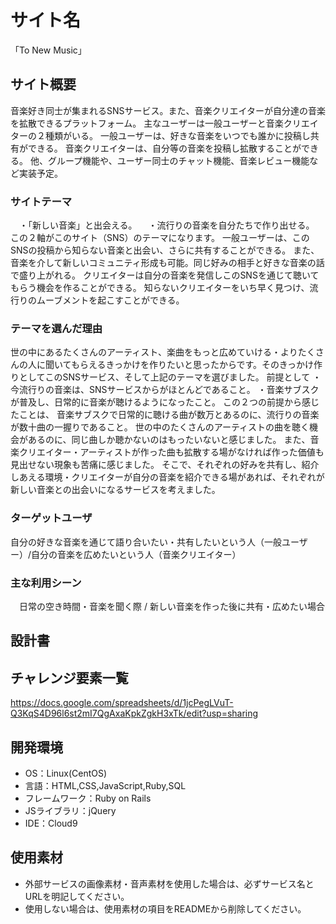 # サイト名
「To New Music」

## サイト概要
 音楽好き同士が集まれるSNSサービス。また、音楽クリエイターが自分達の音楽を拡散できるプラットフォーム。
主なユーザーは一般ユーザーと音楽クリエイターの２種類がいる。
一般ユーザーは、好きな音楽をいつでも誰かに投稿し共有ができる。
音楽クリエイターは、自分等の音楽を投稿し拡散することができる。
他、グループ機能や、ユーザー同士のチャット機能、音楽レビュー機能など実装予定。


### サイトテーマ
　・「新しい音楽」と出会える。
　・流行りの音楽を自分たちで作り出せる。
この２軸がこのサイト（SNS）のテーマになります。
一般ユーザーは、このSNSの投稿から知らない音楽と出会い、さらに共有することができる。
また、音楽を介して新しいコミュニティ形成も可能。同じ好みの相手と好きな音楽の話で盛り上がれる。
クリエイターは自分の音楽を発信しこのSNSを通じて聴いてもらう機会を作ることができる。
知らないクリエイターをいち早く見つけ、流行りのムーブメントを起こすことができる。


### テーマを選んだ理由
世の中にあるたくさんのアーティスト、楽曲をもっと広めていける・よりたくさんの人に聞いてもらえるきっかけを作りたいと思ったからです。そのきっかけ作りとしてこのSNSサービス、そして上記のテーマを選びました。
前提として
・今流行りの音楽は、SNSサービスからがほとんどであること。
・音楽サブスクが普及し、日常的に音楽が聴けるようになったこと。
この２つの前提から感じたことは、
音楽サブスクで日常的に聴ける曲が数万とあるのに、流行りの音楽が数十曲の一握りであること。
世の中のたくさんのアーティストの曲を聴く機会があるのに、同じ曲しか聴かないのはもったいないと感じました。
また、音楽クリエイター・アーティストが作った曲も拡散する場がなければ作った価値も見出せない現象も苦痛に感じました。
そこで、それぞれの好みを共有し、紹介しあえる環境・クリエイターが自分の音楽を紹介できる場があれば、それぞれが新しい音楽との出会いになるサービスを考えました。



### ターゲットユーザ
自分の好きな音楽を通じて語り合いたい・共有したいという人（一般ユーザー）/自分の音楽を広めたいという人（音楽クリエイター）


### 主な利用シーン
　日常の空き時間・音楽を聞く際 / 新しい音楽を作った後に共有・広めたい場合

## 設計書


## チャレンジ要素一覧
https://docs.google.com/spreadsheets/d/1jcPegLVuT-Q3KqS4D96l6st2mI7QgAxaKpkZgkH3xTk/edit?usp=sharing

## 開発環境
- OS：Linux(CentOS)
- 言語：HTML,CSS,JavaScript,Ruby,SQL
- フレームワーク：Ruby on Rails
- JSライブラリ：jQuery
- IDE：Cloud9

## 使用素材
- 外部サービスの画像素材・音声素材を使用した場合は、必ずサービス名とURLを明記してください。
- 使用しない場合は、使用素材の項目をREADMEから削除してください。